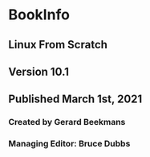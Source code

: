 # BookInfo

## Linux From Scratch
## Version 10.1
## Published March 1st, 2021
### Created by Gerard Beekmans
### Managing Editor: Bruce Dubbs